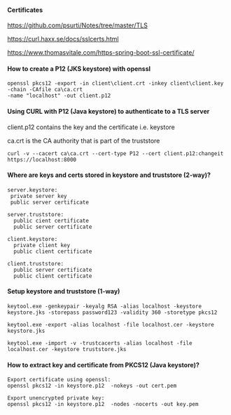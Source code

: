 #### Certificates
https://github.com/psurti/Notes/tree/master/TLS

https://curl.haxx.se/docs/sslcerts.html

https://www.thomasvitale.com/https-spring-boot-ssl-certificate/

#### How to create a P12 (JKS keystore) with openssl
````
openssl pkcs12 -export -in client\client.crt -inkey client\client.key -chain -CAfile ca\ca.crt 
-name "localhost" -out client.p12
````

#### Using CURL with P12 (Java keystore) to authenticate to a TLS server
client.p12 contains the key and the certificate i.e. keystore

ca.crt is the CA authority that is part of the truststore
````
curl -v --cacert ca\ca.crt --cert-type P12 --cert client.p12:changeit https://localhost:8000
````

#### Where are keys and certs stored in keystore and truststore (2-way)?
```
server.keystore:
 private server key
 public server certificate
 
server.truststore:
  public cient certificate
  public server certificate
  
client.keystore:
  private client key
  public client certificate

client.truststore:
  public server certificate
  public client certificate
```

#### Setup keystore and truststore (1-way)
```
keytool.exe -genkeypair -keyalg RSA -alias localhost -keystore keystore.jks -storepass password123 -validity 360 -storetype pkcs12

keytool.exe -export -alias localhost -file localhost.cer -keystore keystore.jks

keytool.exe -import -v -trustcacerts -alias localhost -file localhost.cer -keystore truststore.jks
```
#### How to extract key and certificate from PKCS12 (Java keystore)?
````
Export certificate using openssl:
openssl pkcs12 -in keystore.p12  -nokeys -out cert.pem

Export unencrypted private key:
openssl pkcs12 -in keystore.p12  -nodes -nocerts -out key.pem
````
